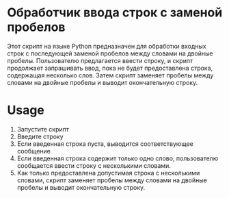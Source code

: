 # Обработчик ввода строк с заменой пробелов
Этот скрипт на языке Python предназначен для обработки входных строк с последующей заменой пробелов между словами на двойные пробелы. Пользователю предлагается ввести строку, и скрипт продолжает запрашивать ввод, пока не будет предоставлена строка, содержащая несколько слов. Затем скрипт заменяет пробелы между словами на двойные пробелы и выводит окончательную строку.
# Usage
1. Запустите скрипт
2. Введите строку
3. Если введенная строка пуста, выводится соответствующее сообщение
4. Если введенная строка содержит только одно слово, пользователю сообщается ввести строку с несколькими словами.
5. Как только предоставлена допустимая строка с несколькими словами, скрипт заменяет пробелы между словами на двойные пробелы и выводит окончательную строку.
